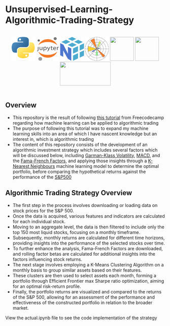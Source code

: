# Unsupervised-Learning-Algorithmic-Trading-Strategy

</br>
<div align="center">
<a href="https://www.python.org/"><img src="./readme-content/Python.png" width="75" height="75"></a>
<a href="https://jupyter.org/"><img src="./readme-content/Jupyter.png" width="70" height="75"></a>
<a href="https://numpy.org/"><img src="./readme-content/Numpy.png" width="75" height="75"></a>
<a href="https://matplotlib.org/"><img src="./readme-content/Matplotlib.png" width="75" height="75"></a>
<a href="https://pandas.pydata.org/"><img src="./readme_content/Pandas.png" width="75" height="75"></a>
<a href="https://pypi.org/project/yfinance/"><img src="./readme_content/Yahoo-Finance.png" width="75" height="75"></a>
<a href="https://pypi.org/project/pyportfolioopt/"><img src="./readme_content/PyPortfolioOpt.png" width="160" height="75"></a>
</div>

</br>

## Overview

- This repository is the result of following [this tutorial](https://www.youtube.com/watch?v=9Y3yaoi9rUQ) from Freecodecamp regarding how machine learning can be applied to algorithmic trading
- The purpose of following this tutorial was to expand my machine learning skills into an area of which I have nascent knowledge but an interest in, which is algorithmic trading
- The content of this repository consists of the development of an algorithmic investment strategy which includes several factors which will be discussed below, including [Garman-Klass Volatility](https://breakingdownfinance.com/finance-topics/risk-management/garman-klass-volatility/), [MACD](https://www.investopedia.com/terms/m/macd.asp), and the [Fama-French Factors](https://www.quantconnect.com/research/15262/fama-french-five-factors/p1), and applying those insights through a [K-Nearest Neighbours](https://towardsdatascience.com/machine-learning-basics-with-the-k-nearest-neighbors-algorithm-6a6e71d01761) machine learning model to determine the optimal portfolio, before comparing the hypothetical returns against the performance of the [S&P500](https://www.spglobal.com/spdji/en/indices/equity/sp-500/#overview)

## Algorithmic Trading Strategy Overview

- The first step in the process involves downloading or loading data on stock prices for the S&P 500.
- Once the data is acquired, various features and indicators are calculated for each individual stock.
- Moving to an aggregate level, the data is then filtered to include only the top 150 most liquid stocks, focusing on a monthly timeframe.
- Subsequently, monthly returns are calculated for different time horizons, providing insights into the performance of the selected stocks over time.
- To further enhance the analysis, Fama-French Factors are downloaded, and rolling factor betas are calculated for additional insights into the factors influencing stock returns.
- The next stage involves employing a K-Means Clustering Algorithm on a monthly basis to group similar assets based on their features.
- These clusters are then used to select assets each month, forming a portfolio through Efficient Frontier max Sharpe ratio optimization, aiming for an optimal risk-return profile.
- Finally, the portfolio returns are visualized and compared to the returns of the S&P 500, allowing for an assessment of the performance and effectiveness of the constructed portfolio in relation to the broader market.

View the actual.ipynb file to see the code implementation of the strategy

